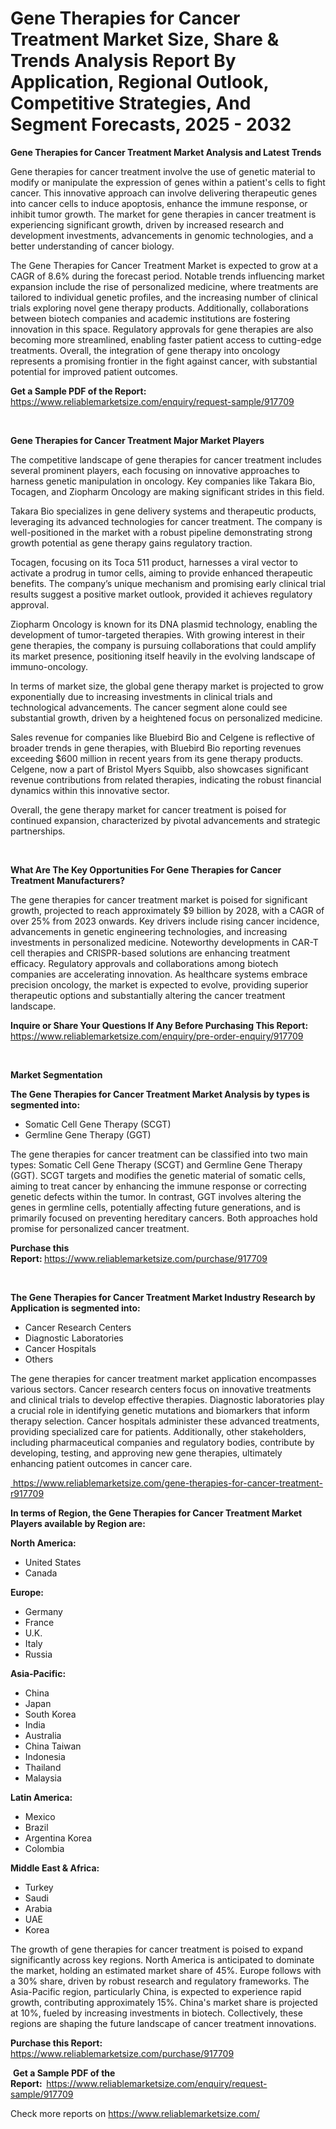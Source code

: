 <p><h1>Gene Therapies for Cancer Treatment Market Size, Share & Trends Analysis Report By Application, Regional Outlook, Competitive Strategies, And Segment Forecasts, 2025 - 2032</h1></p><p><strong>Gene Therapies for Cancer Treatment Market Analysis and Latest Trends</strong></p>
<p><p>Gene therapies for cancer treatment involve the use of genetic material to modify or manipulate the expression of genes within a patient's cells to fight cancer. This innovative approach can involve delivering therapeutic genes into cancer cells to induce apoptosis, enhance the immune response, or inhibit tumor growth. The market for gene therapies in cancer treatment is experiencing significant growth, driven by increased research and development investments, advancements in genomic technologies, and a better understanding of cancer biology.</p><p>The Gene Therapies for Cancer Treatment Market is expected to grow at a CAGR of 8.6% during the forecast period. Notable trends influencing market expansion include the rise of personalized medicine, where treatments are tailored to individual genetic profiles, and the increasing number of clinical trials exploring novel gene therapy products. Additionally, collaborations between biotech companies and academic institutions are fostering innovation in this space. Regulatory approvals for gene therapies are also becoming more streamlined, enabling faster patient access to cutting-edge treatments. Overall, the integration of gene therapy into oncology represents a promising frontier in the fight against cancer, with substantial potential for improved patient outcomes.</p></p>
<p><strong>Get a Sample PDF of the Report:&nbsp;</strong> <a href="https://www.reliablemarketsize.com/enquiry/request-sample/917709?utm_campaign=2316&utm_medium=2&utm_source=Github&utm_content=ia&utm_term=07032025&utm_id=gene-therapies-for-cancer-treatment">https://www.reliablemarketsize.com/enquiry/request-sample/917709</a></p>
<p>&nbsp;</p>
<p><strong>Gene Therapies for Cancer Treatment Major Market Players</strong></p>
<p><p>The competitive landscape of gene therapies for cancer treatment includes several prominent players, each focusing on innovative approaches to harness genetic manipulation in oncology. Key companies like Takara Bio, Tocagen, and Ziopharm Oncology are making significant strides in this field.</p><p>Takara Bio specializes in gene delivery systems and therapeutic products, leveraging its advanced technologies for cancer treatment. The company is well-positioned in the market with a robust pipeline demonstrating strong growth potential as gene therapy gains regulatory traction.</p><p>Tocagen, focusing on its Toca 511 product, harnesses a viral vector to activate a prodrug in tumor cells, aiming to provide enhanced therapeutic benefits. The company’s unique mechanism and promising early clinical trial results suggest a positive market outlook, provided it achieves regulatory approval.</p><p>Ziopharm Oncology is known for its DNA plasmid technology, enabling the development of tumor-targeted therapies. With growing interest in their gene therapies, the company is pursuing collaborations that could amplify its market presence, positioning itself heavily in the evolving landscape of immuno-oncology.</p><p>In terms of market size, the global gene therapy market is projected to grow exponentially due to increasing investments in clinical trials and technological advancements. The cancer segment alone could see substantial growth, driven by a heightened focus on personalized medicine.</p><p>Sales revenue for companies like Bluebird Bio and Celgene is reflective of broader trends in gene therapies, with Bluebird Bio reporting revenues exceeding $600 million in recent years from its gene therapy products. Celgene, now a part of Bristol Myers Squibb, also showcases significant revenue contributions from related therapies, indicating the robust financial dynamics within this innovative sector. </p><p>Overall, the gene therapy market for cancer treatment is poised for continued expansion, characterized by pivotal advancements and strategic partnerships.</p></p>
<p>&nbsp;</p>
<p><strong>What Are The Key Opportunities For Gene Therapies for Cancer Treatment Manufacturers?</strong></p>
<p><p>The gene therapies for cancer treatment market is poised for significant growth, projected to reach approximately $9 billion by 2028, with a CAGR of over 25% from 2023 onwards. Key drivers include rising cancer incidence, advancements in genetic engineering technologies, and increasing investments in personalized medicine. Noteworthy developments in CAR-T cell therapies and CRISPR-based solutions are enhancing treatment efficacy. Regulatory approvals and collaborations among biotech companies are accelerating innovation. As healthcare systems embrace precision oncology, the market is expected to evolve, providing superior therapeutic options and substantially altering the cancer treatment landscape.</p></p>
<p><strong>Inquire or Share Your Questions If Any Before Purchasing This Report:</strong> <a href="https://www.reliablemarketsize.com/enquiry/pre-order-enquiry/917709?utm_campaign=2316&utm_medium=2&utm_source=Github&utm_content=ia&utm_term=07032025&utm_id=gene-therapies-for-cancer-treatment">https://www.reliablemarketsize.com/enquiry/pre-order-enquiry/917709</a></p>
<p>&nbsp;</p>
<p><strong>Market Segmentation</strong></p>
<p><strong>The Gene Therapies for Cancer Treatment Market Analysis by types is segmented into:</strong></p>
<p><ul><li>Somatic Cell Gene Therapy (SCGT)</li><li>Germline Gene Therapy (GGT)</li></ul></p>
<p><p>The gene therapies for cancer treatment can be classified into two main types: Somatic Cell Gene Therapy (SCGT) and Germline Gene Therapy (GGT). SCGT targets and modifies the genetic material of somatic cells, aiming to treat cancer by enhancing the immune response or correcting genetic defects within the tumor. In contrast, GGT involves altering the genes in germline cells, potentially affecting future generations, and is primarily focused on preventing hereditary cancers. Both approaches hold promise for personalized cancer treatment.</p></p>
<p><strong>Purchase this Report:&nbsp;</strong><a href="https://www.reliablemarketsize.com/purchase/917709?utm_campaign=2316&utm_medium=2&utm_source=Github&utm_content=ia&utm_term=07032025&utm_id=gene-therapies-for-cancer-treatment">https://www.reliablemarketsize.com/purchase/917709</a></p>
<p>&nbsp;</p>
<p><strong>The Gene Therapies for Cancer Treatment Market Industry Research by Application is segmented into:</strong></p>
<p><ul><li>Cancer Research Centers</li><li>Diagnostic Laboratories</li><li>Cancer Hospitals</li><li>Others</li></ul></p>
<p><p>The gene therapies for cancer treatment market application encompasses various sectors. Cancer research centers focus on innovative treatments and clinical trials to develop effective therapies. Diagnostic laboratories play a crucial role in identifying genetic mutations and biomarkers that inform therapy selection. Cancer hospitals administer these advanced treatments, providing specialized care for patients. Additionally, other stakeholders, including pharmaceutical companies and regulatory bodies, contribute by developing, testing, and approving new gene therapies, ultimately enhancing patient outcomes in cancer care.</p></p>
<p><a href="https://www.reliablemarketsize.com/gene-therapies-for-cancer-treatment-r917709?utm_campaign=2316&utm_medium=2&utm_source=Github&utm_content=ia&utm_term=07032025&utm_id=gene-therapies-for-cancer-treatment">&nbsp;https://www.reliablemarketsize.com/gene-therapies-for-cancer-treatment-r917709</a></p>
<p><strong>In terms of Region, the Gene Therapies for Cancer Treatment Market Players available by Region are:</strong></p>
<p>
    <p> <strong> North America: </strong>
        <ul>
            <li>United States</li>
            <li>Canada</li>
        </ul>
        </p> 
    <p> <strong> Europe: </strong>
        <ul>
            <li>Germany</li>
            <li>France</li>
            <li>U.K.</li>
            <li>Italy</li>
            <li>Russia</li>
        </ul>
        </p> 
    <p> <strong> Asia-Pacific: </strong>
        <ul>
            <li>China</li>
            <li>Japan</li>
            <li>South Korea</li>
            <li>India</li>
            <li>Australia</li>
            <li>China Taiwan</li>
            <li>Indonesia</li>
            <li>Thailand</li>
            <li>Malaysia</li>
        </ul>
        </p> 
    <p> <strong> Latin America: </strong>
        <ul>
            <li>Mexico</li>
            <li>Brazil</li>
            <li>Argentina Korea</li>
            <li>Colombia</li>
        </ul>
        </p> 
    <p> <strong> Middle East & Africa: </strong>
        <ul>
            <li>Turkey</li>
            <li>Saudi</li>
            <li>Arabia</li>
            <li>UAE</li>
            <li>Korea</li>
        </ul>
    </p>
    </p>
<p><p>The growth of gene therapies for cancer treatment is poised to expand significantly across key regions. North America is anticipated to dominate the market, holding an estimated market share of 45%. Europe follows with a 30% share, driven by robust research and regulatory frameworks. The Asia-Pacific region, particularly China, is expected to experience rapid growth, contributing approximately 15%. China's market share is projected at 10%, fueled by increasing investments in biotech. Collectively, these regions are shaping the future landscape of cancer treatment innovations.</p></p>
<p><strong>Purchase this Report: </strong><a href="https://www.reliablemarketsize.com/purchase/917709?utm_campaign=2316&utm_medium=2&utm_source=Github&utm_content=ia&utm_term=07032025&utm_id=gene-therapies-for-cancer-treatment">https://www.reliablemarketsize.com/purchase/917709</a></p>
<p>&nbsp;<strong>Get a Sample PDF of the Report:&nbsp;&nbsp;</strong><a href="https://www.reliablemarketsize.com/enquiry/request-sample/917709?utm_campaign=2316&utm_medium=2&utm_source=Github&utm_content=ia&utm_term=07032025&utm_id=gene-therapies-for-cancer-treatment">https://www.reliablemarketsize.com/enquiry/request-sample/917709</a></p>
<p><strong></strong></p>
<p>Check more reports on <a href="https://www.reliablemarketsize.com/?utm_campaign=2316&utm_medium=2&utm_source=Github&utm_content=ia&utm_term=07032025&utm_id=gene-therapies-for-cancer-treatment">https://www.reliablemarketsize.com/</a></p>